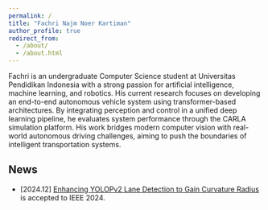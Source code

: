 ```yaml
---
permalink: /
title: "Fachri Najm Noer Kartiman"
author_profile: true
redirect_from: 
  - /about/
  - /about.html
---
```


Fachri is an undergraduate Computer Science student at Universitas Pendidikan Indonesia with a strong passion for artificial intelligence, machine learning, and robotics. His current research focuses on developing an end-to-end autonomous vehicle system using transformer-based architectures. By integrating perception and control in a unified deep learning pipeline, he evaluates system performance through the CARLA simulation platform. His work bridges modern computer vision with real-world autonomous driving challenges, aiming to push the boundaries of intelligent transportation systems.

News
------
- \[2024.12\] [Enhancing YOLOPv2 Lane Detection to Gain Curvature Radius](https://ieeexplore.ieee.org/abstract/document/10812281) is accepted to IEEE 2024.

